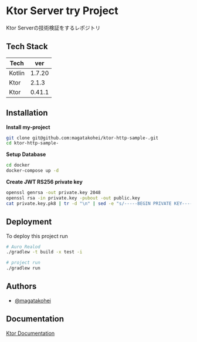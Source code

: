 # Ktor Server try Project

Ktor Serverの技術検証をするレポジトリ

## Tech Stack

|Tech|ver|
|---|--|
|Kotlin |1.7.20|
|Ktor| 2.1.3|
|Ktor| 0.41.1|

## Installation

**Install my-project**

```bash
git clone git@github.com:magatakohei/ktor-http-sample-.git
cd ktor-http-sample-
```

**Setup Database**

```bash
cd docker
docker-compose up -d
```

**Create JWT RS256 private key**

```bash
openssl genrsa -out private.key 2048
openssl rsa -in private.key -pubout -out public.key
cat private.key.pk8 | tr -d "\n" | sed -e "s/-----BEGIN PRIVATE KEY-----//" -e "s/-----END PRIVATE KEY-----//"
```

## Deployment

To deploy this project run

```bash
# Auro Realod
./gradlew -t build -x test -i

# project run
./gradlew run 
```

## Authors

- [@magatakohei](https://www.github.com/magatakohei)

## Documentation

[Ktor Documentation](https://ktor.io/docs/welcome.html)


